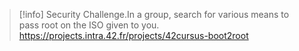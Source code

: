 
> [!info] 
> Security Challenge.In a group, search for various means to pass root on the ISO given to you.
> https://projects.intra.42.fr/projects/42cursus-boot2root
